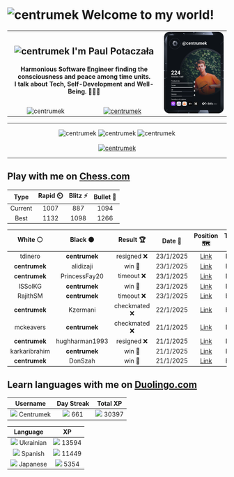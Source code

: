 <h1>
  <img
    src="https://emojis.slackmojis.com/emojis/images/1531849430/4246/blob-sunglasses.gif"
    width="30"
    alt="centrumek"
  />
  Welcome to my world!
</h1>

<table>
  <tbody>
    <tr>
      <td align="center" width="70%" colspan="2">
        <h2>
          <img
            src="https://raw.githubusercontent.com/MartinHeinz/MartinHeinz/master/wave.gif"
            width="30px"
            alt="centrumek"
          />
          I'm Paul Potaczała
        </h2>
        <h4>
          Harmonious Software Engineer finding the consciousness and peace among time units.
          <br/>
          I talk about Tech, Self-Development and Well-Being. 🌿🧘🚀
        </h4>
      </td>
      <td width="30%" rowspan="2">
        <a href="https://app.daily.dev/centrumek">
          <img
            src="./devcard.svg"
            alt="centrumek"
          />
        </a>
      </td>
    </tr>
    <tr align="center">
      <td>
        <img
          src="https://komarev.com/ghpvc/?username=centrumek&label=visitors&color=0e75b6&style=flat"
          alt="centrumek"
        >
      </td>
      <td>
        <a href="https://stackoverflow.com/users/14496012/centrumek">
          <img
            src="https://stackoverflow.com/users/flair/14496012.png?theme=dark"
            alt="centrumek"
          >
        </a>
      </td>
    </tr>
  </tbody>
</table>

---
<div align="center">
  <img 
    src="https://github-readme-stats.vercel.app/api?username=centrumek&show_icons=true&count_private=true&theme=dark&hide_border=true&hide=issues,contribs&bg_color=00000000"
    alt="centrumek"
  />
  <img
    src="https://github-readme-stats.vercel.app/api/top-langs/?username=centrumek&layout=compact&hide_border=true&theme=dark&bg_color=00000000&langs_count=6&exclude_repo=air-statistic-app"
    alt="centrumek"
  />
  <img 
    src="https://github-readme-streak-stats.herokuapp.com?user=centrumek&theme=dark&hide_border=true&background=FFFFFF00"
    alt="centrumek"
  />
  <br/>
  <br/>
  <a href="https://www.buymeacoffee.com/centrumek">
    <img
      src="https://cdn.buymeacoffee.com/buttons/v2/default-orange.png"
      height="50"
      width="210"
      alt="centrumek"
    />
  </a>
</div>

---

## Play with me on [Chess.com](https://www.chess.com/member/centrumek)

<div align="center">
<!--START_SECTION:chessStats-->
<!-- Automatically generated with https://github.com/Balastrong/chess-stats-action -->

| Type | Rapid ⏲️ | Blitz ⚡ | Bullet 🔫 |
|:---:|:---:|:---:|:---:|
| Current | 1007 | 887 | 1094 |
| Best | 1132 | 1098 | 1266 |

| White ⚪ | Black ⚫ | Result 🏆 | Date 📅 | Position 🗺️ | Type 🕕 |
|:---:|:---:|:---:|:---:|:---:|:---:|
| tdinero | **centrumek** | resigned ❌ | 23/1/2025 | <a href="http://www.ee.unb.ca/cgi-bin/tervo/fen.pl?select=Q7/P1k5/8/8/8/8/5PP1/6K1 b - -">Link</a> | Blitz |
| **centrumek** | alidizaji | win 🥇 | 23/1/2025 | <a href="http://www.ee.unb.ca/cgi-bin/tervo/fen.pl?select=3r1k1B/1R1P1p2/p4N2/2Q2n1p/8/5K2/P2b1P2/5R2 b - -">Link</a> | Blitz |
| **centrumek** | PrincessFay20 | timeout ❌ | 23/1/2025 | <a href="http://www.ee.unb.ca/cgi-bin/tervo/fen.pl?select=8/8/8/8/2k5/1r6/R7/K7 w - -">Link</a> | Blitz |
| ISSolKG | **centrumek** | win 🥇 | 23/1/2025 | <a href="http://www.ee.unb.ca/cgi-bin/tervo/fen.pl?select=8/8/pkp5/3p4/1n1P2R1/8/3K4/8 w - -">Link</a> | Blitz |
| RajithSM | **centrumek** | timeout ❌ | 23/1/2025 | <a href="http://www.ee.unb.ca/cgi-bin/tervo/fen.pl?select=1k1r4/p2r4/4pp2/8/5Q2/6P1/5P1P/6K1 b - -">Link</a> | Blitz |
| **centrumek** | Kzermani | checkmated ❌ | 22/1/2025 | <a href="http://www.ee.unb.ca/cgi-bin/tervo/fen.pl?select=3k4/6R1/6p1/6pp/K7/8/8/qr6 w - -">Link</a> | Blitz |
| mckeavers | **centrumek** | checkmated ❌ | 21/1/2025 | <a href="http://www.ee.unb.ca/cgi-bin/tervo/fen.pl?select=k7/P1N5/1K3p2/4pPp1/4P3/1P3PbP/2P5/8 b - -">Link</a> | Blitz |
| **centrumek** | hughharman1993 | resigned ❌ | 21/1/2025 | <a href="http://www.ee.unb.ca/cgi-bin/tervo/fen.pl?select=r4rk1/1p4p1/p1pb3p/3p4/P2PpPqP/1P2P3/2PB4/1R2K2R b K -">Link</a> | Blitz |
| karkaribrahim | **centrumek** | win 🥇 | 21/1/2025 | <a href="http://www.ee.unb.ca/cgi-bin/tervo/fen.pl?select=6k1/p5p1/1p3r1p/7K/6PN/8/7r/1R6 w - -">Link</a> | Blitz |
| **centrumek** | DonSzah | win 🥇 | 21/1/2025 | <a href="http://www.ee.unb.ca/cgi-bin/tervo/fen.pl?select=R7/8/8/8/8/k1K5/8/8 b - - 70 98">Link</a> | Blitz |

<!--END_SECTION:chessStats-->
</div>

## Learn languages with me on [Duolingo.com](https://www.duolingo.com/profile/Centrumek)

<div align="center">
<!--START_SECTION:duolingoStats-->
<!-- Automatically generated with https://github.com/centrumek/duolingo-readme-stats-->

| Username | Day Streak | Total XP |
|:---:|:---:|:---:|
| <img src="https://raw.githubusercontent.com/centrumek/duolingo-readme-stats/main/assets/duolingo.png" height="12"> Centrumek | <img src="https://raw.githubusercontent.com/centrumek/duolingo-readme-stats/main/assets/streakinactive.svg" height="12"> 661 | <img src="https://raw.githubusercontent.com/centrumek/duolingo-readme-stats/main/assets/xp.svg" height="12"> 30397 | <img src="https://raw.githubusercontent.com/centrumek/duolingo-readme-stats/main/assets/xp.svg" height="12"> 0 |

| Language | XP |
|:---:|:---:|
| <img src="https://raw.githubusercontent.com/centrumek/duolingo-readme-stats/main/assets/langs/ukrainian.svg" height="12"> Ukrainian | <img src="https://raw.githubusercontent.com/centrumek/duolingo-readme-stats/main/assets/xp.svg" height="12"> 13594 |
| <img src="https://raw.githubusercontent.com/centrumek/duolingo-readme-stats/main/assets/langs/spanish.svg" height="12"> Spanish | <img src="https://raw.githubusercontent.com/centrumek/duolingo-readme-stats/main/assets/xp.svg" height="12"> 11449 |
| <img src="https://raw.githubusercontent.com/centrumek/duolingo-readme-stats/main/assets/langs/japanese.svg" height="12"> Japanese | <img src="https://raw.githubusercontent.com/centrumek/duolingo-readme-stats/main/assets/xp.svg" height="12"> 5354 |

<!--END_SECTION:duolingoStats-->
</div>
<!--
**centrumek/centrumek** is a ✨ _special_ ✨ repository because its `README.md` (this file) appears on your GitHub profile.

Here are some ideas to get you started:

- 🔭 I’m currently working on ...
- 🌱 I’m currently learning ...
- 👯 I’m looking to collaborate on ...
- 🤔 I’m looking for help with ...
- 💬 Ask me about ...
- 📫 How to reach me: ...
- 😄 Pronouns: ...
- ⚡ Fun fact: ...
-->
